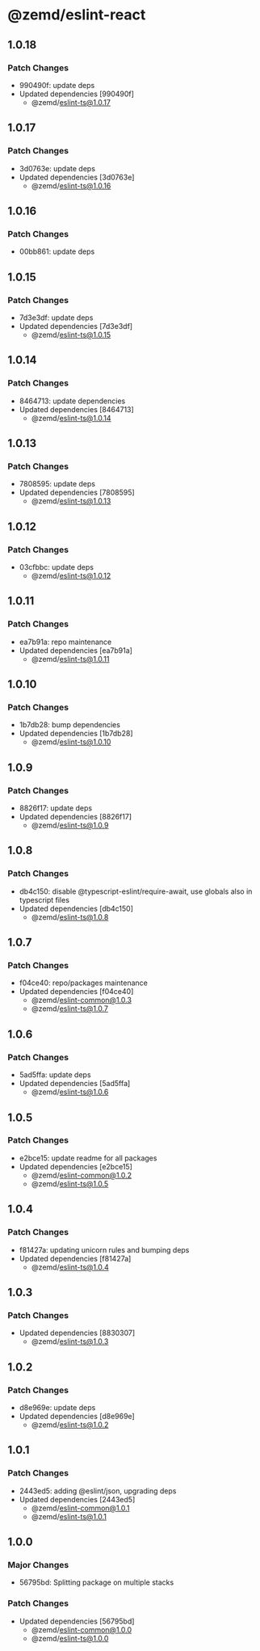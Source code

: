 # @zemd/eslint-react

## 1.0.18

### Patch Changes

- 990490f: update deps
- Updated dependencies [990490f]
  - @zemd/eslint-ts@1.0.17

## 1.0.17

### Patch Changes

- 3d0763e: update deps
- Updated dependencies [3d0763e]
  - @zemd/eslint-ts@1.0.16

## 1.0.16

### Patch Changes

- 00bb861: update deps

## 1.0.15

### Patch Changes

- 7d3e3df: update deps
- Updated dependencies [7d3e3df]
  - @zemd/eslint-ts@1.0.15

## 1.0.14

### Patch Changes

- 8464713: update dependencies
- Updated dependencies [8464713]
  - @zemd/eslint-ts@1.0.14

## 1.0.13

### Patch Changes

- 7808595: update deps
- Updated dependencies [7808595]
  - @zemd/eslint-ts@1.0.13

## 1.0.12

### Patch Changes

- 03cfbbc: update deps
  - @zemd/eslint-ts@1.0.12

## 1.0.11

### Patch Changes

- ea7b91a: repo maintenance
- Updated dependencies [ea7b91a]
  - @zemd/eslint-ts@1.0.11

## 1.0.10

### Patch Changes

- 1b7db28: bump dependencies
- Updated dependencies [1b7db28]
  - @zemd/eslint-ts@1.0.10

## 1.0.9

### Patch Changes

- 8826f17: update deps
- Updated dependencies [8826f17]
  - @zemd/eslint-ts@1.0.9

## 1.0.8

### Patch Changes

- db4c150: disable @typescript-eslint/require-await, use globals also in typescript files
- Updated dependencies [db4c150]
  - @zemd/eslint-ts@1.0.8

## 1.0.7

### Patch Changes

- f04ce40: repo/packages maintenance
- Updated dependencies [f04ce40]
  - @zemd/eslint-common@1.0.3
  - @zemd/eslint-ts@1.0.7

## 1.0.6

### Patch Changes

- 5ad5ffa: update deps
- Updated dependencies [5ad5ffa]
  - @zemd/eslint-ts@1.0.6

## 1.0.5

### Patch Changes

- e2bce15: update readme for all packages
- Updated dependencies [e2bce15]
  - @zemd/eslint-common@1.0.2
  - @zemd/eslint-ts@1.0.5

## 1.0.4

### Patch Changes

- f81427a: updating unicorn rules and bumping deps
- Updated dependencies [f81427a]
  - @zemd/eslint-ts@1.0.4

## 1.0.3

### Patch Changes

- Updated dependencies [8830307]
  - @zemd/eslint-ts@1.0.3

## 1.0.2

### Patch Changes

- d8e969e: update deps
- Updated dependencies [d8e969e]
  - @zemd/eslint-ts@1.0.2

## 1.0.1

### Patch Changes

- 2443ed5: adding @eslint/json, upgrading deps
- Updated dependencies [2443ed5]
  - @zemd/eslint-common@1.0.1
  - @zemd/eslint-ts@1.0.1

## 1.0.0

### Major Changes

- 56795bd: Splitting package on multiple stacks

### Patch Changes

- Updated dependencies [56795bd]
  - @zemd/eslint-common@1.0.0
  - @zemd/eslint-ts@1.0.0
